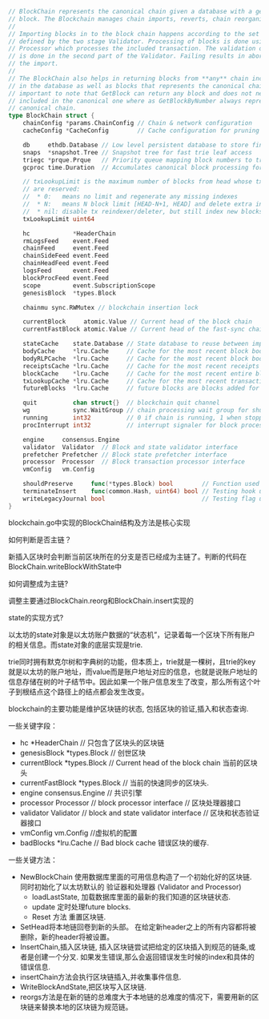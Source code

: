 ```go
// BlockChain represents the canonical chain given a database with a genesis
// block. The Blockchain manages chain imports, reverts, chain reorganisations.
//
// Importing blocks in to the block chain happens according to the set of rules
// defined by the two stage Validator. Processing of blocks is done using the
// Processor which processes the included transaction. The validation of the state
// is done in the second part of the Validator. Failing results in aborting of
// the import.
//
// The BlockChain also helps in returning blocks from **any** chain included
// in the database as well as blocks that represents the canonical chain. It's
// important to note that GetBlock can return any block and does not need to be
// included in the canonical one where as GetBlockByNumber always represents the
// canonical chain.
type BlockChain struct {
    chainConfig *params.ChainConfig // Chain & network configuration
    cacheConfig *CacheConfig        // Cache configuration for pruning

    db     ethdb.Database // Low level persistent database to store final content in
    snaps  *snapshot.Tree // Snapshot tree for fast trie leaf access
    triegc *prque.Prque   // Priority queue mapping block numbers to tries to gc
    gcproc time.Duration  // Accumulates canonical block processing for trie dumping

    // txLookupLimit is the maximum number of blocks from head whose tx indices
    // are reserved:
    //  * 0:   means no limit and regenerate any missing indexes
    //  * N:   means N block limit [HEAD-N+1, HEAD] and delete extra indexes
    //  * nil: disable tx reindexer/deleter, but still index new blocks
    txLookupLimit uint64

    hc            *HeaderChain
    rmLogsFeed    event.Feed
    chainFeed     event.Feed
    chainSideFeed event.Feed
    chainHeadFeed event.Feed
    logsFeed      event.Feed
    blockProcFeed event.Feed
    scope         event.SubscriptionScope
    genesisBlock  *types.Block

    chainmu sync.RWMutex // blockchain insertion lock

    currentBlock     atomic.Value // Current head of the block chain
    currentFastBlock atomic.Value // Current head of the fast-sync chain (may be above the block chain!)

    stateCache    state.Database // State database to reuse between imports (contains state cache)
    bodyCache     *lru.Cache     // Cache for the most recent block bodies
    bodyRLPCache  *lru.Cache     // Cache for the most recent block bodies in RLP encoded format
    receiptsCache *lru.Cache     // Cache for the most recent receipts per block
    blockCache    *lru.Cache     // Cache for the most recent entire blocks
    txLookupCache *lru.Cache     // Cache for the most recent transaction lookup data.
    futureBlocks  *lru.Cache     // future blocks are blocks added for later processing

    quit          chan struct{}  // blockchain quit channel
    wg            sync.WaitGroup // chain processing wait group for shutting down
    running       int32          // 0 if chain is running, 1 when stopped
    procInterrupt int32          // interrupt signaler for block processing

    engine     consensus.Engine
    validator  Validator  // Block and state validator interface
    prefetcher Prefetcher // Block state prefetcher interface
    processor  Processor  // Block transaction processor interface
    vmConfig   vm.Config

    shouldPreserve     func(*types.Block) bool        // Function used to determine whether should preserve the given block.
    terminateInsert    func(common.Hash, uint64) bool // Testing hook used to terminate ancient receipt chain insertion.
    writeLegacyJournal bool                           // Testing flag used to flush the snapshot journal in legacy format.
}
```

blockchain.go中实现的BlockChain结构及方法是核心实现

如何判断是否主链？

新插入区块时会判断当前区块所在的分支是否已经成为主链了。判断的代码在BlockChain.writeBlockWithState中

如何调整成为主链?

调整主要通过BlockChain.reorg和BlockChain.insert实现的

state的实现方式?

以太坊的state对象是以太坊账户数据的“状态机”，记录着每一个区块下所有账户的相关信息。而state对象的底层实现是trie.

trie同时拥有默克尔树和字典树的功能，但本质上，trie就是一棵树，且trie的key就是以太坊的账户地址，而value而是账户地址对应的信息，也就是说账户地址的信息存储在树的叶子结节中。因此如果一个账户信息发生了改变，那么所有这个叶子到根结点这个路径上的结点都会发生改变。

blockchain的主要功能是维护区块链的状态, 包括区块的验证,插入和状态查询.

一些关键字段：

* hc            \*HeaderChain        // 只包含了区块头的区块链
* genesisBlock  \*types.Block        // 创世区块
* currentBlock     \*types.Block // Current head of the block chain 当前的区块头
* currentFastBlock \*types.Block // 当前的快速同步的区块头.
* engine    consensus.Engine    // 共识引擎
* processor Processor // block processor interface  // 区块处理器接口
* validator Validator // block and state validator interface // 区块和状态验证器接口
* vmConfig  vm.Config //虚拟机的配置
* badBlocks \*lru.Cache // Bad block cache  错误区块的缓存.

一些关键方法：

* NewBlockChain 使用数据库里面的可用信息构造了一个初始化好的区块链. 同时初始化了以太坊默认的 验证器和处理器 \(Validator and Processor\)
  * loadLastState, 加载数据库里面的最新的我们知道的区块链状态. 
  * update 定时处理future blocks.
  * Reset 方法 重置区块链.
* SetHead将本地链回卷到新的头部。 在给定新header之上的所有内容都将被删除，新的header将被设置。
* InsertChain,插入区块链, 插入区块链尝试把给定的区块插入到规范的链条,或者是创建一个分叉. 如果发生错误,那么会返回错误发生时候的index和具体的错误信息.
* insertChain方法会执行区块链插入,并收集事件信息.
* WriteBlockAndState,把区块写入区块链.
* reorgs方法是在新的链的总难度大于本地链的总难度的情况下，需要用新的区块链来替换本地的区块链为规范链。



